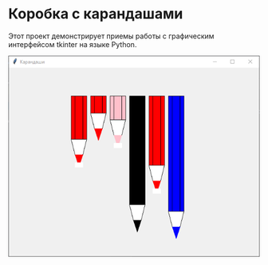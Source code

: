 # Коробка с карандашами

Этот проект демонстрирует приемы работы с графическим интерфейсом tkinter на языке Python.

![Скриншот программы](./screeshoot.png)